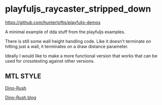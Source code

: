 # playfuljs_raycaster_stripped_down

https://github.com/hunterloftis/playfuljs-demos

A minimal example of dda stuff from the playfuljs examples.

There is still some wall height handling code. Like it doesn't terminate on hitting just a wall, it terminates on a draw distance parameter.

Ideally I would like to make a more functional version that works that can be used for crosstesting against other versions.

## MTL STYLE

[Dino-Rush](https://github.com/jxv/dino-rush)

[Dino-Rush blog](http://jxv.io/blog/2018-02-28-A-Game-in-Haskell.html)